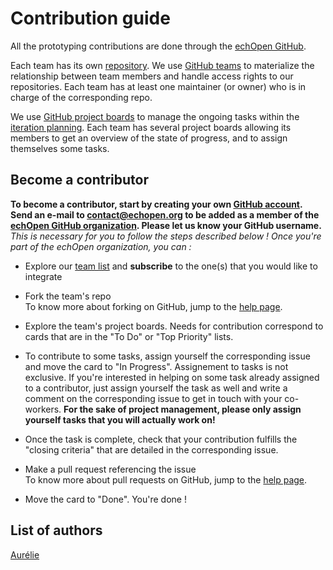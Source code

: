 # Contribution guide

All the prototyping contributions are done through the [echOpen GitHub](https://github.com/echopen).

Each team has its own [repository](https://github.com/echopen). We use [GitHub teams](https://github.com/orgs/echopen/teams) to materialize the relationship between team members and handle access rights to our repositories. Each team has at least one maintainer \(or owner\) who is in charge of the corresponding repo.

We use [GitHub project boards](https://help.github.com/articles/about-project-boards/) to manage the ongoing tasks within the [iteration planning](../inprogress/planning.md). Each team has several project boards allowing its members to get an overview of the state of progress, and to assign themselves some tasks.

## Become a contributor

**To become a contributor, start by creating your own **[**GitHub account**](https://github.com/join)**. Send an e-mail to **[**contact@echopen.org**](/contact@echopen.org)** to be added as a member of the **[**echOpen GitHub organization**](https://github.com/echopen)**. Please let us know your GitHub username.**  
_This is necessary for you to follow the steps described below ! Once you're part of the echOpen organization, you can :_

* Explore our [team list](https://github.com/orgs/echopen/teams) and **subscribe** to the one\(s\) that you would like to integrate
* Fork the team's repo  
  To know more about forking on GitHub, jump to the [help page](https://help.github.com/articles/fork-a-repo/).

* Explore the team's project boards. Needs for contribution correspond to cards that are in the "To Do" or "Top Priority" lists.

* To contribute to some tasks, assign yourself the corresponding issue and move the card to "In Progress". Assignement to tasks is not exclusive. If you're interested in helping on some task already assigned to a contributor, just assign yourself the task as well and write a comment on the corresponding issue to get in touch with your co-workers. **For the sake of project management, please only assign yourself tasks that you will actually work on!**

* Once the task is complete, check that your contribution fulfills the "closing criteria" that are detailed in the corresponding issue.

* Make a pull request referencing the issue  
  To know more about pull requests on GitHub, jump to the [help page](https://help.github.com/articles/about-pull-requests/).

* Move the card to "Done". You're done !

## List of authors

[Aurélie](https://github.com/aurelie-mutschler)

